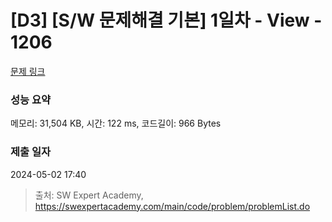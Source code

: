 # [D3] [S/W 문제해결 기본] 1일차 - View - 1206 

[문제 링크](https://swexpertacademy.com/main/code/problem/problemDetail.do?contestProbId=AV134DPqAA8CFAYh) 

### 성능 요약

메모리: 31,504 KB, 시간: 122 ms, 코드길이: 966 Bytes

### 제출 일자

2024-05-02 17:40



> 출처: SW Expert Academy, https://swexpertacademy.com/main/code/problem/problemList.do